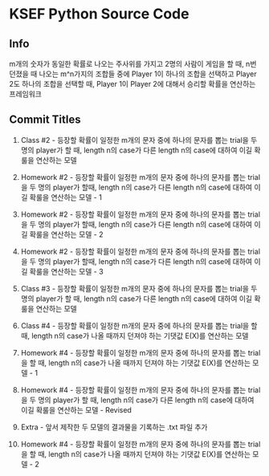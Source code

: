 # KSEF Python Source Code

## Info

m개의 숫자가 동일한 확률로 나오는 주사위를 가지고 2명의 사람이 게임을 할 때,
n번 던졌을 때 나오는 m^n가지의 조합들 중에 Player 1이 하나의 조합을 선택하고 Player 2도 하나의 조합을 선택할 때,
Player 1이 Player 2에 대해서 승리할 확률을 연산하는 프레임워크

## Commit Titles

1. Class #2 - 등장할 확률이 일정한 m개의 문자 중에 하나의 문자를 뽑는 trial을 두 명의 player가 할 때, length n의 case가 다른 length n의 case에 대하여 이길 확룰을 연산하는 모델

2. Homework #2 - 등장할 확률이 일정한 m개의 문자 중에 하나의 문자를 뽑는 trial을 두 명의 player가 할때, length n의 case가 다른 length n의 case에 대하여 이길 확룰을 연산하는 모델 - 1

3. Homework #2 - 등장할 확률이 일정한 m개의 문자 중에 하나의 문자를 뽑는 trial을 두 명의 player가 할때, length n의 case가 다른 length n의 case에 대하여 이길 확룰을 연산하는 모델 - 2

4. Homework #2 - 등장할 확률이 일정한 m개의 문자 중에 하나의 문자를 뽑는 trial을 두 명의 player가 할때, length n의 case가 다른 length n의 case에 대하여 이길 확룰을 연산하는 모델 - 3

5. Class #3 - 등장할 확률이 일정한 m개의 문자 중에 하나의 문자를 뽑는 trial을 두 명의 player가 할 때, length n의 case가 다른 length n의 case에 대하여 이길 확룰을 연산하는 모델

6. Class #4 - 등장할 확률이 일정한 m개의 문자 중에 하나의 문자를 뽑는 trial을 할 때, length n의 case가 나올 때까지 던져야 하는 기댓값 E(X)를 연산하는 모델

6. Homework #4 - 등장할 확률이 일정한 m개의 문자 중에 하나의 문자를 뽑는 trial을 할 때, length n의 case가 나올 때까지 던져야 하는 기댓값 E(X)를 연산하는 모델 - 1

7. Homework #4 - 등장할 확률이 일정한 m개의 문자 중에 하나의 문자를 뽑는 trial을 두 명의 player가 할 때, length n의 case가 다른 length n의 case에 대하여 이길 확룰을 연산하는 모델 - Revised

8. Extra - 앞서 제작한 두 모델의 결과물을 기록하는 .txt 파일 추가

9. Homework #4 - 등장할 확률이 일정한 m개의 문자 중에 하나의 문자를 뽑는 trial을 할 때, length n의 case가 나올 때까지 던져야 하는 기댓값 E(X)를 연산하는 모델 - 2
